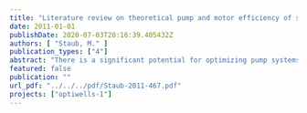 ```yaml
---
title: "Literature review on theoretical pump and motor efficiency of submersible pump systems"
date: 2011-01-01
publishDate: 2020-07-03T20:16:39.405432Z
authors: [ "Staub, M." ]
publication_types: ["4"]
abstract: "There is a significant potential for optimizing pump systems currently in use in groundwater wells. This potential lies in:  (i) the improvement in pump technology, which can yield up to ~5% more efficiency, (ii) the improvement in motor technology, which can yield up to ~3% more efficiency, with further improvements if innovations from aboveground motors are adapted, (iii)  the improvement in performance adaptability, which can be very efficient in some cases (~10-50%), but also counterproductive if not adapted to current situation (0% or even efficiency loss), and sometimes not very flexible (impeller trimming); (iv) the improvement of the system maintenance and management which may yield up to ~20% more efficiency, and which, in general, has a shorter payback time than performance adaptability options.The improvement of equipments may induce only moderate additional costs if it is done at the time of scheduled new investments, after amortization of the equipment formerly in use. Unfortunately, these expected savings are influenced by uncertainties, which can be of the same order of magnitude as the savings themselves. For instance, the determination of the optimal operation point of a pump bears uncertainties between 1% and 4% and grows with pump rotation speed (Gülich 2010). Other considerable saving potentials lie within cleaning, maintenance and smart wellfield operation with short to moderate payback times (Table 6). These potentials are however very site-specific, and difficult to estimate on a general basis. Best practices for a “smart” pumping shall include choosing equipment that fits the actual requirements of the system, operating the pumps nearest of their Best Efficiency Point, and operating the motors in an energy-efficient load range. The most obvious energy savings are those associated with improvements in the efficiency of the motor and of the pump (Shiels 1998). Such gains are often worth the added capital expenditure – although often having moderate to long payback times. However, as underlined by (Kaya, Yagmur et al. 2008), that pumps have high efficiency alone is not enough for a pump system to work in maximum efficiency. An improvement of pump technology will yield, even optimistically seen, an efficiency improvement of up to 10%, which is the potential “theoretical limit” (EC 2003). For further improvements, it is necessary to consider solutions that go beyond the pump system, since maximizing efficiency depends not only on a good pump design, but also on a good system design. Even the most efficient pump in a system that has been wrongly designed is going to be inefficient. Moreover, an efficient pump in an inefficient well is pointless. Hence, a global approach of the groundwater abstraction system is required. The optimization potentials highly depend on the site characteristics themselves, on the local demand (what distribution of the demand? what load profile?), and on the operation and maintenance history (e.g., what is the cleaning frequency of the pipes, if any?). Finally, one should not forget the primary objective of water abstraction, which is satisfying a given water demand, thus, the safety of drinking water production prevails over energy efficiency."
featured: false
publication: ""
url_pdf: "../../../pdf/Staub-2011-467.pdf"
projects: ["optiwells-1"]
---
```


